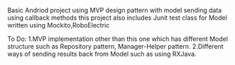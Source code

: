 Basic Andriod project using MVP design pattern with model sending data using callback methods this project also includes Junit test class for Model written using Mockito,RoboElectric

To Do:
1.MVP implementation other than this one which has different Model structure such as Repository pattern, Manager-Helper pattern.
2.Different ways of sending results back from Model such as using RXJava.
